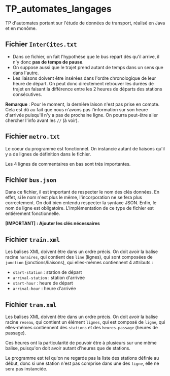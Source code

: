 # TP_automates_langages
TP d'automates portant sur l'étude de données de transport, réalisé en Java et en monôme.

## Fichier `InterCites.txt`
- Dans ce fichier, on fait l'hypothèse que le bus repart dès qu'il arrive, il n'y donc **pas de temps de pause**.
- On suppose aussi que le trajet prend autant de temps dans un sens que dans l'autre.
- Les liaisons doivent être insérées dans l'ordre chronologique de leur heure de départ.
On peut donc directement retrouver les durées de trajet en faisant la différence entre les 2 heures de départs des stations consécutives.

**Remarque** : Pour le moment, la dernière laison n'est pas prise en compte. 
Cela est dû au fait que nous n'avons pas l'information sur son heure d'arrivée puisqu'il n'y a pas de prochaine ligne.
On pourra peut-être aller chercher l'info avant les `//` (à voir).

## Fichier `metro.txt`

Le coeur du programme est fonctionnel. On instancie autant de liaisons qu'il y a de lignes de définition dans le fichier.

Les 4 lignes de commentaires en bas sont très importantes. 


## Fichier `bus.json`

Dans ce fichier, il est important de respecter le nom des clés données. En effet, si le nom n'est plus le même, l'incorporation ne se fera plus correctement.
On doit bien entendu respecter la syntaxe JSON. Enfin, le nom de ligne est obligatoire.
L'implémentation de ce type de fichier est entièrement fonctionnelle.

**[IMPORTANT] : Ajouter les clés nécessaires**

## Fichier `train.xml`

Les balises XML doivent être dans un ordre précis. On doit avoir la balise racine `horaires`, qui contient des `line` (lignes), qui sont composées de ``junction`` (jonctions/liaisons), qui elles-mêmes contiennent 4 attributs :
- ``start-station`` : station de départ
- ``arrival-station`` : station d'arrivée
- ``start-hour`` : heure de départ
- ``arrival-hour`` : heure d'arrivée

## Fichier `tram.xml`

Les balises XML doivent être dans un ordre précis. On doit avoir la balise racine `reseau`, qui contient un élément `lignes`, qui est composé de `ligne`, qui elles-mêmes contiennent des ``stations`` et des `heures-passage` (heures de passage).

Ces heures ont la particularité de pouvoir être à plusieurs sur une même balise, puisqu'on doit avoir autant d'heures que de stations.

Le programme est tel qu'on ne regarde pas la liste des stations définie au début, donc si une station n'est pas comprise dans une des ``ligne``, elle ne sera pas instanciée.